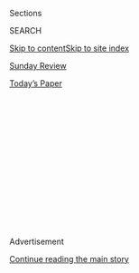 <div id="app">

<div>

<div>

<div>

<div class="NYTAppHideMasthead css-1q2w90k e1suatyy0">

<div class="section css-ui9rw0 e1suatyy2">

<div class="css-eph4ug er09x8g0">

<div class="css-6n7j50">

</div>

<span class="css-1dv1kvn">Sections</span>

<div class="css-10488qs">

<span class="css-1dv1kvn">SEARCH</span>

</div>

[Skip to content](#site-content)[Skip to site index](#site-index)

</div>

<div id="masthead-section-label" class="css-1wr3we4 eaxe0e00">

[Sunday Review](https://www.nytimes.com/section/opinion/sunday)

</div>

<div class="css-10698na e1huz5gh0">

</div>

</div>

<div id="masthead-bar-one" class="section hasLinks css-15hmgas e1csuq9d3">

<div class="css-uqyvli e1csuq9d0">

</div>

<div class="css-1uqjmks e1csuq9d1">

</div>

<div class="css-9e9ivx">

[](https://myaccount.nytimes.com/auth/login?response_type=cookie&client_id=vi)

</div>

<div class="css-1bvtpon e1csuq9d2">

[Today’s Paper](https://www.nytimes.com/section/todayspaper)

</div>

</div>

</div>

</div>

<div data-aria-hidden="false">

<div id="site-content" role="main">

<div>

<div class="css-1aor85t" style="opacity:0.000000001;z-index:-1;visibility:hidden">

<div class="css-1hqnpie">

<div class="css-epjblv">

<span class="css-17xtcya">[Sunday
Review](/section/opinion/sunday)</span><span class="css-x15j1o">|</span><span class="css-fwqvlz">The
Doctor Versus the Denier</span>

</div>

<div class="css-k008qs">

<div class="css-1iwv8en">

<span class="css-18z7m18"></span>

<div>

</div>

</div>

<span class="css-1n6z4y">https://nyti.ms/30sDbKH</span>

<div class="css-1705lsu">

<div class="css-4xjgmj">

<div class="css-4skfbu" role="toolbar" data-aria-label="Social Media Share buttons, Save button, and Comments Panel with current comment count" data-testid="share-tools">

  - 
  - 
  - 
  - 
    
    <div class="css-6n7j50">
    
    </div>

  - 
  - 

</div>

</div>

</div>

</div>

</div>

</div>

<div id="NYT_TOP_BANNER_REGION" class="css-13pd83m">

</div>

<div id="top-wrapper" class="css-1sy8kpn">

<div id="top-slug" class="css-l9onyx">

Advertisement

</div>

[Continue reading the main story](#after-top)

<div class="ad top-wrapper" style="text-align:center;height:100%;display:block;min-height:250px">

<div id="top" class="place-ad" data-position="top" data-size-key="top">

</div>

</div>

<div id="after-top">

</div>

</div>

<div>

<div class="css-v5btjw etb61u70">

<div class="css-v05ibm etb61u71">

[Opinion](/section/opinion)

</div>

</div>

<div id="sponsor-wrapper" class="css-1hyfx7x">

<div id="sponsor-slug" class="css-19vbshk">

Supported by

</div>

[Continue reading the main story](#after-sponsor)

<div id="sponsor" class="ad sponsor-wrapper" style="text-align:center;height:100%;display:block">

</div>

<div id="after-sponsor">

</div>

</div>

<div class="css-186x18t">

</div>

<div class="css-1vkm6nb ehdk2mb0">

# The Doctor Versus the Denier

</div>

Anthony Fauci’s at the pool, but Donald Trump’s in deep.

<div class="css-18e8msd">

<div class="css-vp77d3 epjyd6m0">

<div class="css-1p10dcb ey68jwv0" data-aria-hidden="true">

[![Maureen
Dowd](https://static01.nyt.com/images/2018/04/02/opinion/maureen-dowd/maureen-dowd-thumbLarge.png
"Maureen Dowd")](https://www.nytimes.com/by/maureen-dowd)

</div>

<div class="css-1baulvz">

By [<span class="css-1baulvz last-byline" itemprop="name">Maureen
Dowd</span>](https://www.nytimes.com/by/maureen-dowd)

<div class="css-8atqhb">

Opinion Columnist

</div>

</div>

</div>

  - July 18, 2020

  - 
    
    <div class="css-4xjgmj">
    
    <div class="css-pvvomx" role="toolbar" data-aria-label="Social Media Share buttons, Save button, and Comments Panel with current comment count" data-testid="share-tools">
    
      - 
      - 
      - 
      - 
        
        <div class="css-6n7j50">
        
        </div>
    
      - 
      - 
    
    </div>
    
    </div>

</div>

<div class="css-79elbk" data-testid="photoviewer-wrapper">

<div class="css-z3e15g" data-testid="photoviewer-wrapper-hidden">

</div>

<div class="css-1a48zt4 ehw59r15" data-testid="photoviewer-children">

![<span class="css-16f3y1r e13ogyst0" data-aria-hidden="true">Dr.
Anthony Fauci trusts science, making him a White House
outcast.</span><span class="css-cnj6d5 e1z0qqy90" itemprop="copyrightHolder"><span class="css-1ly73wi e1tej78p0">Credit...</span><span><span>Pool
photo by Al
Drago</span></span></span>](https://static01.nyt.com/images/2020/07/19/opinion/19Dowd/merlin_174082506_adbfb907-7c17-4002-93c8-e705007d2dab-articleLarge.jpg?quality=75&auto=webp&disable=upscale)

</div>

</div>

</div>

<div class="section meteredContent css-1r7ky0e" name="articleBody" itemprop="articleBody">

<div class="css-1fanzo5 StoryBodyCompanionColumn">

<div class="css-53u6y8">

WASHINGTON — Never mind Johnny Depp and Amber Heard.

You want to see a real can’t-look-away train wreck of a relationship?
Look to the nation’s capital, where a messy falling out is chronicled
everywhere from the tabloids to a glossy fashion magazine, replete with
a photo shoot by a swimming pool.

The saga has enough betrayal, backstabbing, recrimination, indignation
and ostracization to impress Edith Wharton.

The press breathlessly covers how much time has passed since the pair
last spoke, whether they’re headed for splitsville, and if they can ever
agree on what’s best for the children.

It was always bound to be tempestuous because they are the ultimate odd
couple, the doctor and the president.

</div>

</div>

<div class="css-1fanzo5 StoryBodyCompanionColumn">

<div class="css-53u6y8">

One is a champion of truth and facts. The other is a master of deceit
and denial. One is highly disciplined, working 18-hour days. The other
can’t be bothered to do his homework and golfs instead. One is driven by
science and the public good. The other is a public menace, driven by
greed and ego. One is a Washington institution. The other was sent here
to destroy Washington institutions. One is incorruptible. The other
corrupts. One is apolitical. The other politicizes everything he touches
— toilets, windows, beans and, most fatally, masks.

After a fractious week, when the former reality-show star in the White
House retweeted a former game-show host saying that we shouldn’t trust
doctors about Covid-19, Donald Trump and Anthony Fauci are gritting
their teeth.

What’s so scary is that the bumpy course of their relationship has
life-or-death consequences for Americans.

Who could even dream up a scenario where a president and a White House
drop [oppo
research](https://www.axios.com/mcenany-white-house-opposition-research-fauci-3e84b7ea-a368-48a2-9061-216a14a38612.html)
on the esteemed scientist charged with keeping us safe in a worsening
pandemic?

The administration acted like Peter Navarro, Trump’s wacko-bird trade
adviser, had gone rogue when [he assailed Dr.
Fauci](https://www.nytimes.com/2020/07/16/business/media/usa-today-peter-navarro-fauci.html)
for being Dr. Wrong, in a [USA Today
op-ed](https://www.usatoday.com/story/opinion/todaysdebate/2020/07/14/anthony-fauci-wrong-with-me-peter-navarro-editorials-debates/5439374002/).
But does anyone believe that? And if he did, would he still have his
job?

</div>

</div>

<div class="css-1fanzo5 StoryBodyCompanionColumn">

<div class="css-53u6y8">

No doubt it was a case of Trump murmuring: Will no one rid me of this
meddlesome infectious disease specialist?

Republicans on Capitol Hill privately confessed they were baffled by the
whole thing, saying they couldn’t understand why Trump would undermine
Fauci, especially now with the virus resurgent. They think it’s not only
hurting Trump’s re-election chances, but theirs, too.

As though it couldn’t get more absurd, Kellyanne Conway told Fox News on
Friday that she thinks it would help Trump’s poll numbers for him to
start giving public briefings on the virus again — even though that
exercise went off the rails when the president began suggesting people
inject themselves with bleach.

“How did we get to a situation in our country where the public health
official most known for honesty and hard work is most vilified for it?”
marvels Michael Specter, a science writer for The New Yorker who began
covering Fauci during the AIDs crisis. “And as Team Trump trashes him,
the numbers keep horrifyingly proving him right.”

When Dr. Fauci began treating AIDs patients, nearly every one of them
died. “It was the darkest time of my life,” he told Specter. In an open
letter, Larry Kramer called Fauci a “murderer.”

Then, [as Specter
writes](https://www.newyorker.com/magazine/2020/04/20/how-anthony-fauci-became-americas-doctor),
he started listening to activists and made a rare admission: His
approach wasn’t working. He threw his caution to the winds and became a
public-health activist. Through rigorous research and commitment to
clinical studies, the death rate from AIDs has plummeted over the years.

Now Fauci struggles to drive the data bus as the White House throws
nails under his tires. It seems emblematic of a deeper, existential
problem: America has lost its can-do spirit. We were always Bugs Bunny,
faster, smarter, more wily than everybody else. Now we’re Slugs Bunny.

</div>

</div>

<div class="css-1fanzo5 StoryBodyCompanionColumn">

<div class="css-53u6y8">

Can our country be any more pathetic than this: The [Georgia governor
suing](https://www.nytimes.com/aponline/2020/07/16/us/ap-us-virus-outbreak-georgia.html)
the Atlanta mayor and City Council to block their mandate for city
residents to wear masks?

Trump promised the A team, but he has surrounded himself with losers and
kiss-ups and second-raters. Just your basic Ayn Rand nightmare.

Certainly, Dr. Fauci has had to adjust some of his early positions as he
learned about this confounding virus. (“When the facts change, I change
my mind. What do you do, sir?” John Maynard Keynes wisely observed.)

“Medicine is not an exact art,” Jerome Groopman, the best-selling author
and professor at Harvard Medical School, put it. “There’s lots of
uncertainty, always evolving information, much room for doubt. The most
dangerous people are the ones who speak with total authority and no room
for error.”

Sound like someone you know?

“Medical schools,” Dr. Groopman continued, “have curricula now to teach
students the imperative of admitting when something went wrong, taking
responsibility, and committing to righting it.”

Some are saying the 79-year-old Dr. Fauci should say to hell with it and
quit. But we need his voice of reason in this nuthouse of a White House.

Despite Dr. Fauci’s best efforts to stay apolitical, he has been sucked
into the demented political kaleidoscope through which we view
everything now. Consider the shoot by his pool, photographed by Frankie
Alduino, for a [digital cover
story](https://www.instyle.com/news/dr-fauci-says-with-all-due-modesty-i-think-im-pretty-effective)
by Norah O’Donnell for InStyle magazine.

</div>

</div>

<div class="css-1fanzo5 StoryBodyCompanionColumn">

<div class="css-53u6y8">

From the left, the picture represented an unflappable hero, exhausted
and desperately in need of some R & R, chilling poolside, not letting
the White House’s slime campaign get him down or silence him. And on the
right, some saw a liberal media darling, high on his own supply in the
midst of a deadly pandemic. “While America burns, Fauci does fashion mag
photo shoots,” [tweeted Sean
Davis](https://twitter.com/seanmdav/status/1283602972426067971),
co-founder of the right-wing website The Federalist.

It’s no coincidence that the [QAnon-adjacent
cultists](https://www.nytimes.com/2020/07/14/us/politics/qanon-politicians-candidates.html)
on the right began circulating a new conspiracy theory in the fever
swamps of Facebook that Dr. Fauci’s wife of three and a half decades, a
bioethicist, is Ghislaine Maxwell’s sister. (Do I need to tell you she
isn’t?)

Worryingly, new polls show that the smear from Trumpworld may be
starting to stick; fewer Republicans trust the doctor now than in the
spring.

Forget Mueller, Sessions, Comey, Canada, his niece, Mika Brzezinski. Of
the many quarrels, scrapes and scraps Trump has instigated in his time
in office, surely this will be remembered not only as the most needless
and perverse, but as the most dangerous.

As Dr. Fauci [told The
Atlantic](https://www.theatlantic.com/politics/archive/2020/07/trump-fauci-coronavirus-pandemic-oppo/614224/),
it’s “a bit bizarre.”

More than a bit, actually.

*The Times is committed to publishing* [*a diversity of
letters*](https://www.nytimes.com/2019/01/31/opinion/letters/letters-to-editor-new-york-times-women.html)
*to the editor. We’d like to hear what you think about this or any of
our articles. Here are some*
[*tips*](https://help.nytimes.com/hc/en-us/articles/115014925288-How-to-submit-a-letter-to-the-editor)*.
And here’s our email:*
[*letters@nytimes.com*](mailto:letters@nytimes.com)*.*

*Follow The New York Times Opinion section on*
[*Facebook*](https://www.facebook.com/nytopinion)*,* [*Twitter
(@NYTopinion)*](http://twitter.com/NYTOpinion) *and*
[*Instagram*](https://www.instagram.com/nytopinion/)*.*

</div>

</div>

</div>

<div>

</div>

<div>

</div>

<div>

</div>

<div>

<div id="bottom-wrapper" class="css-1ede5it">

<div id="bottom-slug" class="css-l9onyx">

Advertisement

</div>

[Continue reading the main story](#after-bottom)

<div id="bottom" class="ad bottom-wrapper" style="text-align:center;height:100%;display:block;min-height:90px">

</div>

<div id="after-bottom">

</div>

</div>

</div>

</div>

</div>

## Site Index

<div>

</div>

## Site Information Navigation

  - [© <span>2020</span> <span>The New York Times
    Company</span>](https://help.nytimes.com/hc/en-us/articles/115014792127-Copyright-notice)

<!-- end list -->

  - [NYTCo](https://www.nytco.com/)
  - [Contact
    Us](https://help.nytimes.com/hc/en-us/articles/115015385887-Contact-Us)
  - [Work with us](https://www.nytco.com/careers/)
  - [Advertise](https://nytmediakit.com/)
  - [T Brand Studio](http://www.tbrandstudio.com/)
  - [Your Ad
    Choices](https://www.nytimes.com/privacy/cookie-policy#how-do-i-manage-trackers)
  - [Privacy](https://www.nytimes.com/privacy)
  - [Terms of
    Service](https://help.nytimes.com/hc/en-us/articles/115014893428-Terms-of-service)
  - [Terms of
    Sale](https://help.nytimes.com/hc/en-us/articles/115014893968-Terms-of-sale)
  - [Site Map](https://spiderbites.nytimes.com)
  - [Help](https://help.nytimes.com/hc/en-us)
  - [Subscriptions](https://www.nytimes.com/subscription?campaignId=37WXW)

</div>

</div>

</div>

</div>
